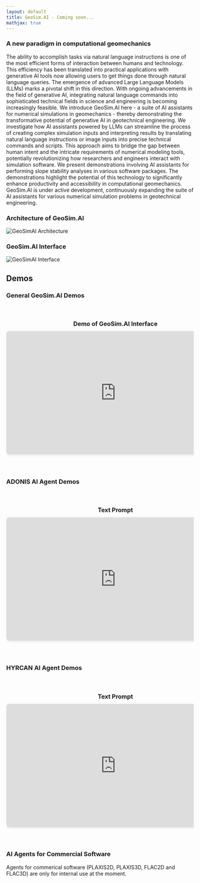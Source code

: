 ```yaml
---
layout: default
title: GeoSim.AI - Coming soon...
mathjax: true
---
```


### A new paradigm in computational geomechanics

The ability to accomplish tasks via natural language instructions is one of the most efficient forms of interaction between humans and technology. This efficiency has been translated into practical applications with generative AI tools now allowing users to get things done through natural language queries. The emergence of advanced Large Language Models (LLMs) marks a pivotal shift in this direction. With ongoing advancements in the field of generative AI, integrating natural language commands into sophisticated technical fields in science and engineering is becoming increasingly feasible. We introduce GeoSim.AI here - a suite of AI assistants for numerical simulations in geomechanics - thereby demonstrating the transformative potential of generative AI in geotechnical engineering. We investigate how AI assistants powered by LLMs can streamline the process of creating complex simulation inputs and interpreting results by translating natural language instructions or image inputs into precise technical commands and scripts. This approach aims to bridge the gap between human intent and the intricate requirements of numerical modeling tools, potentially revolutionizing how researchers and engineers interact with simulation software. We present demonstrations involving AI assistants for performing slope stability analyses in various software packages. The demonstrations highlight the potential of this technology to significantly enhance productivity and accessibility in computational geomechanics. GeoSim.AI is under active development, continuously expanding the suite of AI assistants for various numerical simulation problems in geotechnical engineering.

### Architecture of GeoSim.AI

![GeoSimAI Architecture](/assets/figs/geosimai-architecture-v3.png)

### GeoSim.AI Interface

![GeoSimAI Interface](/assets/figs/geosimai_chat_interface_1610.png)

## Demos

### General GeoSim.AI Demos

<div class="video-gallery">
  <div class="video-scroll-container">
    <div class="video-item">
      <h3>Demo of GeoSim.AI Interface</h3>
      <iframe 
        src="https://www.youtube-nocookie.com/embed/_LprVXHBT-I?controls=1&modestbranding=1&rel=0&showinfo=0&enablejsapi=1&playlist=_LprVXHBT-I&iv_load_policy=3"
        frameborder="0" 
        allow="accelerometer; autoplay; clipboard-write; encrypted-media; gyroscope; picture-in-picture" 
        allowfullscreen>
      </iframe>
    </div>
  </div>
</div>

### ADONIS AI Agent Demos

<div class="video-gallery">
  <div class="video-scroll-container">
    <div class="video-item">
      <h3>Text Prompt</h3>
      <iframe 
        src="https://www.youtube-nocookie.com/embed/Te3kfmKfaSA?controls=1&modestbranding=1&rel=0&showinfo=0&enablejsapi=1&playlist=Te3kfmKfaSA&iv_load_policy=3"
        frameborder="0" 
        allow="accelerometer; autoplay; clipboard-write; encrypted-media; gyroscope; picture-in-picture" 
        allowfullscreen>
      </iframe>
    </div>
    <div class="video-item">
      <h3>Image + Text Prompt</h3>
      <iframe 
        src="https://www.youtube-nocookie.com/embed/Uu2_jwBv4iw?controls=1&modestbranding=1&rel=0&showinfo=0&enablejsapi=1&playlist=Uu2_jwBv4iw&iv_load_policy=3"
        frameborder="0" 
        allow="accelerometer; autoplay; clipboard-write; encrypted-media; gyroscope; picture-in-picture" 
        allowfullscreen>
      </iframe>
    </div>
  </div>
</div>

### HYRCAN AI Agent Demos

<div class="video-gallery">
  <div class="video-scroll-container">
    <div class="video-item">
      <h3>Text Prompt</h3>
      <iframe 
        src="https://www.youtube-nocookie.com/embed/NVIivwbvIMg?controls=1&modestbranding=1&rel=0&showinfo=0&enablejsapi=1&playlist=NVIivwbvIMg&iv_load_policy=3"
        frameborder="0" 
        allow="accelerometer; autoplay; clipboard-write; encrypted-media; gyroscope; picture-in-picture" 
        allowfullscreen>
      </iframe>
    </div>
    <div class="video-item">
      <h3>Image + Text Prompt</h3>
      <iframe 
        src="https://www.youtube-nocookie.com/embed/GPeWuJPa5Eg?controls=1&modestbranding=1&rel=0&showinfo=0&enablejsapi=1&playlist=GPeWuJPa5Eg&iv_load_policy=3"
        frameborder="0" 
        allow="accelerometer; autoplay; clipboard-write; encrypted-media; gyroscope; picture-in-picture" 
        allowfullscreen>
      </iframe>
    </div>
  </div>
</div>

### AI Agents for Commercial Software

Agents for commerical software (PLAXIS2D, PLAXIS3D, FLAC2D and FLAC3D) are only for internal use at the moment.

<style>
.video-gallery {
  width: 100%;
  margin: 0 auto;
  padding: 20px 0;
}

.video-scroll-container {
  display: grid;
  grid-auto-flow: column;
  grid-auto-columns: min-content;
  gap: 40px;
  padding: 20px 0;
  overflow-x: auto;
  scrollbar-width: thin;
  /* Remove scroll-snap to allow smooth scrolling */
}

.video-scroll-container::-webkit-scrollbar {
  height: 8px;
}

.video-scroll-container::-webkit-scrollbar-track {
  background: #f1f1f1;
  border-radius: 4px;
}

.video-scroll-container::-webkit-scrollbar-thumb {
  background: #888;
  border-radius: 4px;
}

.video-scroll-container::-webkit-scrollbar-thumb:hover {
  background: #555;
}

.video-item {
  width: calc((100vw - 120px) / 2);  /* Display 2 videos per row with gap */
  max-width: 853px;  /* Max width for YouTube's large size */
}

.video-item h3 {
  margin: 0 0 10px 0;
  font-size: 16px;
  text-align: center;
}

.video-item iframe {
  width: 100%;
  height: calc(((100vw - 120px) / 2) * 0.5625);  /* Maintain 16:9 aspect ratio */
  max-width: 853px;
  max-height: 480px;
  border: none;
  border-radius: 8px;
  box-shadow: 0 2px 8px rgba(0,0,0,0.1);
}

/* Responsive behavior */
@media (max-width: 1600px) {
  .video-item {
    width: calc((100vw - 80px) / 1.5);  /* Slightly larger for medium screens */
  }
  
  .video-item iframe {
    height: calc(((100vw - 80px) / 1.5) * 0.5625);
  }
}

@media (max-width: 900px) {
  .video-item {
    width: calc(100vw - 40px);  /* Full width for small screens */
  }
  
  .video-item iframe {
    height: calc((100vw - 40px) * 0.5625);
  }
}
</style>
